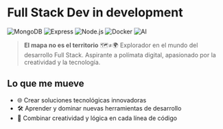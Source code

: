 # **Full Stack Dev in development**
![MongoDB](https://img.shields.io/badge/MongoDB-4EA94B?style=for-the-badge&logo=mongodb&logoColor=white)
![Express](https://img.shields.io/badge/Express-353535?style=for-the-badge&logo=express&logoColor=white)
![Node.js](https://img.shields.io/badge/Node.js-3C873A?style=for-the-badge&logo=nodedotjs&logoColor=white)
![Docker](https://img.shields.io/badge/Docker-0db7ed?style=for-the-badge&logo=docker&logoColor=white)
![AI](https://img.shields.io/badge/AI-FF6F61?style=for-the-badge&logo=anthropic&logoColor=white)

> **El mapa no es el territorio** 🗺≠🌍
> Explorador en el mundo del desarrollo Full Stack. Aspirante a polímata digital, apasionado por la creatividad y la tecnología.
## **Lo que me mueve**
  - 🌐 Crear soluciones tecnológicas innovadoras
  - 🛠️ Aprender y dominar nuevas herramientas de desarrollo
  - 🎨 Combinar creatividad y lógica en cada línea de código

<!---
monyinet/monyinet is a ✨ special ✨ repository because its `README.md` (this file) appears on your GitHub profile.
You can click the Preview link to take a look at your changes.
--->
